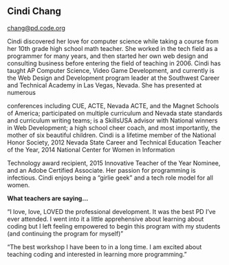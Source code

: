 ## Cindi Chang

[chang@pd.code.org](mailto:chang@pd.code.org)

Cindi discovered her love for computer science while taking a course from her 10th grade high school math teacher. She worked in the tech field as a programmer for many years, and then started her own web design and consulting business before entering the field of teaching in 2006. Cindi has taught AP Computer Science, Video Game Development, and currently is the Web Design and Development program leader at the Southwest Career and Technical Academy in Las Vegas, Nevada. She has presented at numerous

conferences including CUE, ACTE, Nevada ACTE, and the Magnet Schools of America; participated on multiple curriculum and Nevada state standards and curriculum writing teams; is a SkillsUSA advisor with National winners in Web Development; a high school cheer coach, and most importantly, the mother of six beautiful children. Cindi is a lifetime member of the National Honor Society, 2012 Nevada State Career and Technical Education Teacher of the Year, 2014 National Center for Women in Information

Technology award recipient, 2015 Innovative Teacher of the Year Nominee, and an Adobe Certified Associate. Her passion for programming is infectious. Cindi enjoys being a “girlie geek” and a tech role model for all women.

**What teachers are saying…**

“I love, love, LOVED the professional development. It was the best PD I’ve ever attended. I went into it a little apprehensive about learning about coding but I left feeling empowered to begin this program with my students (and continuing the program for myself)”

“The best workshop I have been to in a long time. I am excited about teaching coding and interested in learning more programming.”

